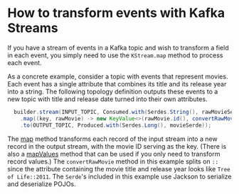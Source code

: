 <!-- title: How to transform events with Kafka Streams -->
<!-- description: In this tutorial, learn how to transform events with Kafka Streams, with step-by-step instructions and supporting code. -->

# How to transform events with Kafka Streams

If you have a stream of events in a Kafka topic and wish to transform a field in each event, you simply need to use the `KStream.map` method to process each event.

As a concrete example, consider a topic with events that represent movies. Each event has a single attribute that combines its title and its release year into a string. The following topology definition outputs these events to a new topic with title and release date turned into their own attributes.

``` java
  builder.stream(INPUT_TOPIC, Consumed.with(Serdes.String(), rawMovieSerde))
    .map((key, rawMovie) -> new KeyValue<>(rawMovie.id(), convertRawMovie(rawMovie)))
    .to(OUTPUT_TOPIC, Produced.with(Serdes.Long(), movieSerde));
```

The [map](https://javadoc.io/static/org.apache.kafka/kafka-streams/3.6.0/org/apache/kafka/streams/kstream/KStream.html#map-org.apache.kafka.streams.kstream.KeyValueMapper-) method transforms each record of the input stream into a new record in the output stream, with the movie ID serving as the key. (There is also a [mapValues](https://javadoc.io/static/org.apache.kafka/kafka-streams/3.6.0/org/apache/kafka/streams/kstream/KStream.html#mapValues-org.apache.kafka.streams.kstream.ValueMapper-) method that can be used if you only need to transform record values.) The `convertRawMovie` method in this example splits on `::` since the attribute containing
the movie title and release year looks like `Tree of Life::2011`. The `Serde`'s included in this example use Jackson to serialize and deserialize POJOs.
